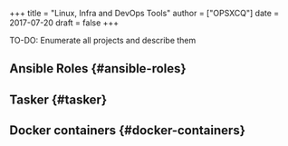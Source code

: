 +++
title = "Linux, Infra and DevOps Tools"
author = ["OPSXCQ"]
date = 2017-07-20
draft = false
+++

TO-DO: Enumerate all projects and describe them


## Ansible Roles {#ansible-roles}


## Tasker {#tasker}


## Docker containers {#docker-containers}
